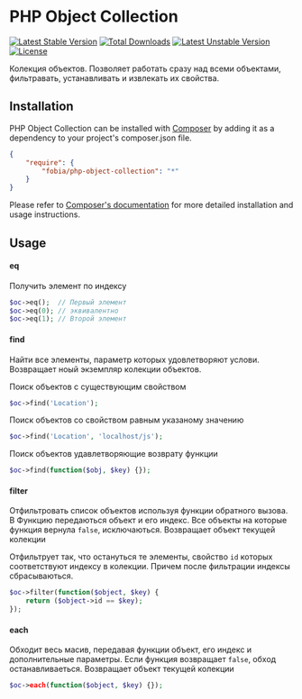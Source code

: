 # PHP Object Collection

[![Latest Stable Version](https://poser.pugx.org/fobia/php-object-collection/v/stable.svg)](https://packagist.org/packages/fobia/php-object-collection) [![Total Downloads](https://poser.pugx.org/fobia/php-object-collection/downloads.svg)](https://packagist.org/packages/fobia/php-object-collection) [![Latest Unstable Version](https://travis-ci.org/fobiaphp/php-object-collection.svg?branch=master)](https://packagist.org/packages/fobia/php-object-collection) [![License](https://poser.pugx.org/fobia/php-object-collection/license.svg)](https://packagist.org/packages/fobia/php-object-collection)

Колекция объектов. Позволяет работать сразу над всеми объектами, фильтравать, устанавливать и извлекать их свойства.


## Installation

PHP Object Collection can be installed with [Composer](http://getcomposer.org)
by adding it as a dependency to your project's composer.json file.

```json
{
    "require": {
        "fobia/php-object-collection": "*"
    }
}
```

Please refer to [Composer's documentation](https://github.com/composer/composer/blob/master/doc/00-intro.md#introduction)
for more detailed installation and usage instructions.


## Usage

#### eq 

Получить элемент по индексу

```php
$oc->eq();  // Первый элемент
$oc->eq(0); // эквивалентно
$oc->eq(1); // Второй элемент
```

#### find

Найти все элементы, параметр которых удовлетворяют услови. 
Возвращает ноый экземпляр колекции объектов.


Поиск объектов с существующим свойством

```php
$oc->find('Location');
```


Поиск объектов со свойством равным указаному значению

```php
$oc->find('Location', 'localhost/js');
```


Поиск объектов удавлетворяющие возврату функции

```php
$oc->find(function($obj, $key) {});
```


#### filter

Отфильтровать список объектов используя функции обратного вызова. В Функцию передаються объект  и его индекс. Все объекты на которые функция вернула ``false``, исключаються.
Возвращает объект текущей колекции

Отфильтрует так, что остануться те элементы, свойство ``id`` которых соответствуют индексу в колекции. Причем после фильтрации индексы сбрасываються.

```php
$oc->filter(function($object, $key) {
    return ($object->id == $key);   
});
```


#### each

Обходит весь масив, передавая функции объект, его индекс и дополнительные параметры. Если функция возвращает ``false``, обход останавливаеться. 
Возвращает объект текущей колекции

```php
$oc->each(function($object, $key) {});
```